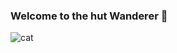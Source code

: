 ### Welcome to the hut Wanderer 👋

<picture>
 <source media="(prefers-color-scheme: dark)" srcset="https://cdn.pixabay.com/photo/2020/02/09/09/39/smiley-4832495_1280.png">
 <source media="(prefers-color-scheme: light)" srcset="https://cdn.pixabay.com/photo/2020/02/09/09/39/smiley-4832495_1280.png">
 <img alt="cat" src="https://cdn.pixabay.com/photo/2020/02/09/09/39/smiley-4832495_1280.png">
</picture>


<!--
**stfp04/stfp04** is a ✨ _special_ ✨ repository because its `README.md` (this file) appears on your GitHub profile.

Here are some ideas to get you started:

- 🔭 I’m currently working on ...
- 🌱 I’m currently learning ...
- 👯 I’m looking to collaborate on ...
- 🤔 I’m looking for help with ...
- 💬 Ask me about ...
- 📫 How to reach me: ...
- 😄 Pronouns: ...
- ⚡ Fun fact: ...
-->
